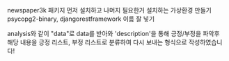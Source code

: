newspaper3k 패키지 먼저 설치하고 나머지 필요한거 설치하는 가상환경 만들기
psycopg2-binary, djangorestframework 이름 잘 넣기

analysis와 같이 "data"로 data를 받아와 'description'을 통해 긍정/부정을 파악후 해당 내용을 긍정 리스트, 부정 리스트로 분류하여 다시 보내는 형식으로 작성하였습니다!